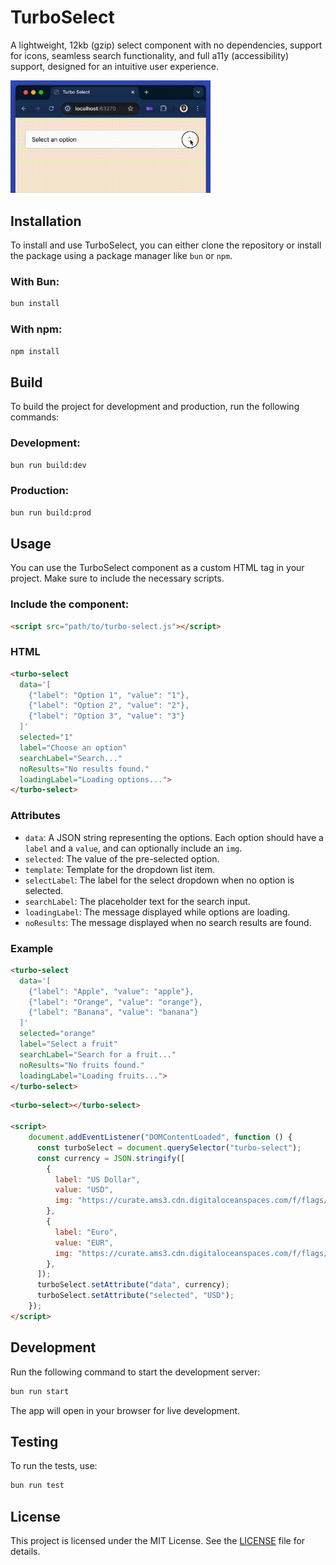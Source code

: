 # TurboSelect

A lightweight, 12kb (gzip) select component with no dependencies, support for icons, seamless search functionality, and full a11y (accessibility) support, designed for an intuitive user experience.

<img src="/assets/turbo-select.gif" alt="Turbo Select - JavaScript" width="320">

## Installation

To install and use TurboSelect, you can either clone the repository or install the package using a package manager like `bun` or `npm`.

### With Bun:

```bash
bun install
```

### With npm:

```bash
npm install
```

## Build

To build the project for development and production, run the following commands:

### Development:

```bash
bun run build:dev
```

### Production:

```bash
bun run build:prod
```

## Usage

You can use the TurboSelect component as a custom HTML tag in your project. Make sure to include the necessary scripts.

### Include the component:

```html
<script src="path/to/turbo-select.js"></script>
```

### HTML

```html
<turbo-select
  data='[
    {"label": "Option 1", "value": "1"},
    {"label": "Option 2", "value": "2"},
    {"label": "Option 3", "value": "3"}
  ]'
  selected="1"
  label="Choose an option"
  searchLabel="Search..."
  noResults="No results found."
  loadingLabel="Loading options...">
</turbo-select>
```

### Attributes

- `data`: A JSON string representing the options. Each option should have a `label` and a `value`, and can optionally include an `img`.
- `selected`: The value of the pre-selected option.
- `template`: Template for the dropdown list item.
- `selectLabel`: The label for the select dropdown when no option is selected.
- `searchLabel`: The placeholder text for the search input.
- `loadingLabel`: The message displayed while options are loading.
- `noResults`: The message displayed when no search results are found.

### Example

```html
<turbo-select
  data='[
    {"label": "Apple", "value": "apple"},
    {"label": "Orange", "value": "orange"},
    {"label": "Banana", "value": "banana"}
  ]'
  selected="orange"
  label="Select a fruit"
  searchLabel="Search for a fruit..."
  noResults="No fruits found."
  loadingLabel="Loading fruits...">
</turbo-select>
```

```html
<turbo-select></turbo-select>

<script>
    document.addEventListener("DOMContentLoaded", function () {
      const turboSelect = document.querySelector("turbo-select");
      const currency = JSON.stringify([
        {
          label: "US Dollar",
          value: "USD",
          img: "https://curate.ams3.cdn.digitaloceanspaces.com/f/flags/usd.svg",
        },
        {
          label: "Euro",
          value: "EUR",
          img: "https://curate.ams3.cdn.digitaloceanspaces.com/f/flags/eur.svg",
        },
      ]);
      turboSelect.setAttribute("data", currency);
      turboSelect.setAttribute("selected", "USD");
    });
</script>
```

## Development

Run the following command to start the development server:

```bash
bun run start
```

The app will open in your browser for live development.

## Testing

To run the tests, use:

```bash
bun run test
```

## License

This project is licensed under the MIT License. See the [LICENSE](LICENSE) file for details.

